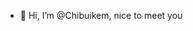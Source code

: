 - 👋 Hi, I’m @Chibuikem, nice to meet you

<!---
Chibuikem/Chibuikem is a ✨ special ✨ repository because its `README.md` (this file) appears on your GitHub profile.
You can click the Preview link to take a look at your changes.
--->
